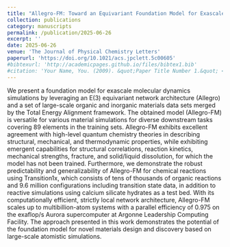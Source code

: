 ```yaml
---
title: "Allegro-FM: Toward an Equivariant Foundation Model for Exascale Molecular Dynamics Simulations"
collection: publications
category: manuscripts
permalink: /publication/2025-06-26
excerpt: ''
date: 2025-06-26
venue: 'The Journal of Physical Chemistry Letters'
paperurl: 'https://doi.org/10.1021/acs.jpclett.5c00605'
#bibtexurl: 'http://academicpages.github.io/files/bibtex1.bib'
#citation: 'Your Name, You. (2009). &quot;Paper Title Number 1.&quot; <i>Journal 1</i>. 1(1).'
---
```

We present a foundation model for exascale molecular dynamics simulations by leveraging an E(3) equivariant network architecture (Allegro) and a set of large-scale organic and inorganic materials data sets merged by the Total Energy Alignment framework. The obtained model (Allegro-FM) is versatile for various material simulations for diverse downstream tasks covering 89 elements in the training sets. Allegro-FM exhibits excellent agreement with high-level quantum chemistry theories in describing structural, mechanical, and thermodynamic properties, while exhibiting emergent capabilities for structural correlations, reaction kinetics, mechanical strengths, fracture, and solid/liquid dissolution, for which the model has not been trained. Furthermore, we demonstrate the robust predictability and generalizability of Allegro-FM for chemical reactions using Transition1x, which consists of tens of thousands of organic reactions and 9.6 million configurations including transition state data, in addition to reactive simulations using calcium silicate hydrates as a test bed. With its computationally efficient, strictly local network architecture, Allegro-FM scales up to multibillion-atom systems with a parallel efficiency of 0.975 on the exaflop/s Aurora supercomputer at Argonne Leadership Computing Facility. The approach presented in this work demonstrates the potential of the foundation model for novel materials design and discovery based on large-scale atomistic simulations.

